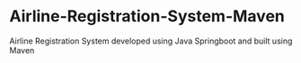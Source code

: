 # Airline-Registration-System-Maven
Airline Registration System developed using Java Springboot and built using Maven
